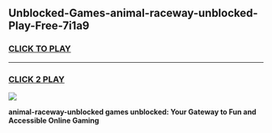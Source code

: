 
## Unblocked-Games-animal-raceway-unblocked-Play-Free-7i1a9
<h3>
<a href="https://premium76.site?title=animal-raceway-unblocked&ref=23A">CLICK TO PLAY</a></h3>
<hr>

<h3>
<a href="https://premium76.site?title=animal-raceway-unblocked&ref=23A">CLICK 2 PLAY</a>
  
</h3>

<a href="https://premium76.site?title=animal-raceway-unblocked&ref=23A"><img src="https://clearcache.store/games.png"></a>


**animal-raceway-unblocked games unblocked: Your Gateway to Fun and Accessible Online Gaming**
